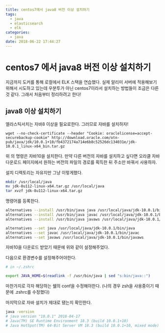 ```yaml
---
title: centos7에서 java8 버전 이상 설치하기
tags:
  - java
  - elasticsearch
  - elk
categories:
  - java
date: 2018-06-22 17:44:27
---
```


# centos7 에서 java8 버전 이상 설치하기
지금까지 도커를 통해 로컬에서 ELK 스택을 연습했다. 실제 알리미 서버에 적용해보기 위해서 시도하고 있는데 우분투가 아닌 centos7이라서 설치하는 방법들이 조금은 다른 것 같다. 그래서 처음부터 정리하려고 한다!


## java8 이상 설치하기
엘라스틱서치는 자바8 이상을 필요로한다. 그러므로 자바를 설치하자! 
~~~text
wget --no-check-certificate --header "Cookie: oraclelicense=accept-securebackup-cookie" http://download.oracle.com/otn-pub/java/jdk/10.0.1+10/fb4372174a714e6b8c52526dc134031e/jdk-10.0.1_linux-x64_bin.tar.gz
~~~
위 의 명령은 자바10을 설치한다. 만약 다른 버전의 자바를 설치하고 싶다면 오라클 자바 다운로드 페이지에서 원하는 버전의 파일의 경로를 획득한 뒤 주소만 바꿔서 사용하자.

설치 디렉토리는 자유지만 그냥 이렇게했다.
~~~sh
mkdir /usr/local/java
mv jdk-8u112-linux-x64.tar.gz /usr/local/java
tar xvzf jdk-8u112-linux-x64.tar.gz
~~~

명령어를 등록한다.
~~~sh
alternatives --install /usr/bin/java java /usr/local/java/jdk-10.0.1/bin/java 1
alternatives --install /usr/bin/java javac /usr/local/java/jdk-10.0.1/bin/javac 1
alternatives --install /usr/bin/java javaws /usr/local/java/jdk-10.0.1/bin/javaws 1

alternatives --set java /usr/local/java/jdk-10.0.1/bin/java
alternatives --set javac /usr/local/java/jdk-10.0.1/bin/javac
alternatives --set javaws /usr/local/java/jdk-10.0.1/bin/javaws
~~~
자바10을 다운로드 받았기 때문에 위와 같이 설정해주었다.

다음으로 환경변수를 설정해주어야한다.
~~~sh
# in ~/.zshrc

export JAVA_HOME=$(readlink -f /usr/bin/java | sed "s:bin/java::")
~~~
마찬가지로 각자 해당하는 쉘의 conf을 수정해야한다. (나의 경우 zsh을 사용중이기 때문에 .zshrc를 수정했다)

마지막으로 자바 설치가 제대로 됐는지 확인한다.
~~~sh
java -version
# java version "10.0.1" 2018-04-17
# Java(TM) SE Runtime Environment 18.3 (build 10.0.1+10)
# Java HotSpot(TM) 64-Bit Server VM 18.3 (build 10.0.1+10, mixed mode)
~~~